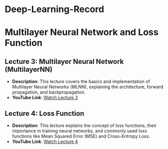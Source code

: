 # Deep-Learning-Record

# Multilayer Neural Network and Loss Function

## Lecture 3: Multilayer Neural Network (MultilayerNN)
- **Description**: This lecture covers the basics and implementation of Multilayer Neural Networks (MLNN), explaining the architecture, forward propagation, and backpropagation.
- **YouTube Link**: [Watch Lecture 3](https://youtu.be/sMScGNNFAJo)

## Lecture 4: Loss Function
- **Description**: This lecture explains the concept of loss functions, their importance in training neural networks, and commonly used loss functions like Mean Squared Error (MSE) and Cross-Entropy Loss.
- **YouTube Link**: [Watch Lecture 4](https://youtu.be/tS_YH7-acx0)
